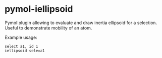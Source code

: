 # pymol-iellipsoid
Pymol plugin allowing to evaluate and draw inertia ellipsoid for a selection. Useful to demonstrate mobility of an atom.

Example usage:
```
select a1, id 1
iellipsoid sele=a1
```
